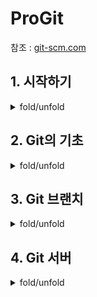 # ProGit

참조 : [git-scm.com](https://git-scm.com/book/ko/v2)

## 1. 시작하기

<details>
<summary>fold/unfold</summary>

### Git 기초

#### 차이가 아니라 스냅샷

- Subversion과 Subversion 비슷한 놈들과 Git의 가장 큰 차이점은 데이터를 다루는 방법에 있다.

<img src="https://github.com/wlsvy/TIL/blob/master/Document/Git/ProGit_Image/1-4.png" width="40%" height="40%">

- Git은 이런 식으로 데이터를 저장하지도 취급하지도 않는다. 대신 Git은 데이터를 파일 시스템 스냅샷의 연속으로 취급하고 크기가 아주 작다. Git은 커밋하거나 프로젝트의 상태를 저장할 때마다 파일이 존재하는 그 순간을 중요하게 여긴다. 파일이 달라지지 않았으면 Git은 성능을 위해서 파일을 새로 저장하지 않는다. 단지 이전 상태의 파일에 대한 링크만 저장한다. Git은 데이터를 스냅샷의 스트림처럼 취급한다.

<img src="https://github.com/wlsvy/TIL/blob/master/Document/Git/ProGit_Image/1-5.png" width="40%" height="40%">

#### Git의 무결성
- Git은 데이터를 저장하기 전에 항상 체크섬을 구하고 그 체크섬으로 데이터를 관리한다. 그래서 체크섬을 이해하는 Git 없이는 어떠한 파일이나 디렉토리도 변경할 수 없다.
- Git은 SHA-1 해시를 사용하여 체크섬을 만든다. 만든 체크섬은 40자 길이의 16진수 문자열이다. 파일의 내용이나 디렉토리 구조를 이용하여 체크섬을 구한다.

#### 세 가지 상태
- Git 은 파일을 Committed, Modified, Staged 세 가지 상태로 관리한다.
  - Committed란 데이터가 로컬 데이터베이스에 안전하게 저장됐다는 것을 의미한다.
  - Modified는 수정한 파일을 아직 로컬 데이터베이스에 커밋하지 않은 것을 말한다.
  - Staged란 현재 수정한 파일을 곧 커밋할 것이라고 표시한 상태를 의미한다.

<img src="https://github.com/wlsvy/TIL/blob/master/Document/Git/ProGit_Image/1-6.png" width="40%" height="40%">

- Git 디렉토리는 Git이 프로젝트의 메타데이터와 객체 데이터베이스를 저장하는 곳을 말한다.
- 워킹 트리는 프로젝트의 특정 버전을 Checkout 한 것이다. Git 디렉토리는 지금 작업하는 디스크에 있고 그 디렉토리 안에 압축된 데이터베이스에서 파일을 가져와서 워킹 트리를 만든다.
- Staging Area는 Git 디렉토리에 있다. 단순한 파일이고 곧 커밋할 파일에 대한 정보를 저장한다. Git에서는 기술용어로는 “Index” 라고 하지만, “Staging Area” 라는 용어를 써도 상관 없다.

<br>

Git으로 하는 일은 기본적으로 아래와 같다.
1. 워킹 트리에서 파일을 수정한다.
2. Staging Area에 파일을 Stage 해서 커밋할 스냅샷을 만든다. 모든 파일을 추가할 수도 있고 선택하여 추가할 수도 있다.
3. Staging Area에 있는 파일들을 커밋해서 Git 디렉토리에 영구적인 스냅샷으로 저장한다.

- Git 디렉토리에 있는 파일들은 Committed 상태이다. 파일을 수정하고 Staging Area에 추가했다면 Staged이다. 그리고 Checkout 하고 나서 수정했지만, 아직 Staging Area에 추가하지 않았으면 Modified이다.

<br>

- [Git 최초 설정](https://git-scm.com/book/ko/v2/%EC%8B%9C%EC%9E%91%ED%95%98%EA%B8%B0-Git-%EC%B5%9C%EC%B4%88-%EC%84%A4%EC%A0%95)
  - git config

</details>


## 2. Git의 기초

<details>
<summary>fold/unfold</summary>

- [Git 저장소 만들기](https://git-scm.com/book/ko/v2/Git%EC%9D%98-%EA%B8%B0%EC%B4%88-Git-%EC%A0%80%EC%9E%A5%EC%86%8C-%EB%A7%8C%EB%93%A4%EA%B8%B0)
- [수정하고 저장소에 저장하기](https://git-scm.com/book/ko/v2/Git%EC%9D%98-%EA%B8%B0%EC%B4%88-%EC%88%98%EC%A0%95%ED%95%98%EA%B3%A0-%EC%A0%80%EC%9E%A5%EC%86%8C%EC%97%90-%EC%A0%80%EC%9E%A5%ED%95%98%EA%B8%B0)
  - 워킹 디렉토리의 모든 파일은 크게 Tracked(관리대상임)와 Untracked(관리대상이 아님)로 나눈다. 
  - Tracked 파일은 이미 스냅샷에 포함돼 있던 파일이다. Tracked 파일은 또 Unmodified(수정하지 않음)와 Modified(수정함) 그리고 Staged(커밋으로 저장소에 기록할) 상태 중 하나이다. 간단히 말하자면 Git이 알고 있는 파일이라는 것이다.
  - 그리고 나머지 파일은 모두 Untracked 파일이다. Untracked 파일은 워킹 디렉토리에 있는 파일 중 스냅샷에도 Staging Area에도 포함되지 않은 파일이다.
  - 처음 저장소를 Clone 하면 모든 파일은 Tracked이면서 Unmodified 상태이다. 파일을 Checkout 하고 나서 아무것도 수정하지 않았기 때문에 그렇다.
  - 마지막 커밋 이후 아직 아무것도 수정하지 않은 상태에서 어떤 파일을 수정하면 Git은 그 파일을 Modified 상태로 인식한다. 실제로 커밋을 하기 위해서는 이 수정한 파일을 Staged 상태로 만들고, Staged 상태의 파일을 커밋한다. 이런 라이프사이클을 계속 반복한다.
  - add, status, .gitignore, diff, commit, rm, mv

<img src="https://git-scm.com/book/en/v2/images/lifecycle.png" width="60%" height="60%">

- [커밋 히스토리 조회하기](https://git-scm.com/book/ko/v2/Git%EC%9D%98-%EA%B8%B0%EC%B4%88-%EC%BB%A4%EB%B0%8B-%ED%9E%88%EC%8A%A4%ED%86%A0%EB%A6%AC-%EC%A1%B0%ED%9A%8C%ED%95%98%EA%B8%B0)
  - git log
  - 저자(Author) 와 커미터(Committer) 를 구분하는 것이 조금 이상해 보일 수 있다. 저자는 원래 작업을 수행한 원작자이고 커밋터는 마지막으로 이 작업을 적용한(저장소에 포함시킨) 사람이다. 만약 당신이 어떤 프로젝트에 패치를 보냈고 그 프로젝트의 담당자가 패치를 적용했다면 두 명의 정보를 모두 알 필요가 있다.

- [되돌리기](https://git-scm.com/book/ko/v2/Git%EC%9D%98-%EA%B8%B0%EC%B4%88-%EB%90%98%EB%8F%8C%EB%A6%AC%EA%B8%B0)
  - amend : 커밋 수정, reset : 파일 상태를 Unstage로 변경, checkout 을 통해 Modified 파일 되돌리기

- [리모트 저장소](https://git-scm.com/book/ko/v2/Git%EC%9D%98-%EA%B8%B0%EC%B4%88-%EB%A6%AC%EB%AA%A8%ED%8A%B8-%EC%A0%80%EC%9E%A5%EC%86%8C)
  - 리모트 저장소는 인터넷이나 네트워크 어딘가에 있는 저장소를 말한다. 저장소는 여러 개가 있을 수 있는데 어떤 저장소는 읽고 쓰기 모두 할 수 있고 어떤 저장소는 읽기만 가능할 수 있다. 간단히 말해서 다른 사람들과 함께 일한다는 것은 리모트 저장소를 관리하면서 데이터를 거기에 Push 하고 Pull 하는 것이다.
  - remote : 현재 프로젝트에 등록된 리모트 저장소 확인, Clone/remote add : 리모트 저장소 추가
    - 저장소를 Clone 하면 'origin'이라는 리모트 저장소가 자동으로 등록
  - fetch : 리모트 저장소에는 있는 데이터를 모두 가져온다. 그러면 리모트 저장소의 모든 브랜치를 로컬에서 접근할 수 있어서 언제든지 Merge를 하거나 내용을 살펴볼 수 있다.
  - pull : 리모트 저장소 브랜치에서 데이터를 가져올 뿐만 아니라 자동으로 로컬 브랜치와 Merge 시킬 수 있다

- [태그](https://git-scm.com/book/ko/v2/Git%EC%9D%98-%EA%B8%B0%EC%B4%88-%ED%83%9C%EA%B7%B8)
- [Git Alias](https://git-scm.com/book/ko/v2/Git%EC%9D%98-%EA%B8%B0%EC%B4%88-Git-Alias)

</details>

## 3. Git 브랜치

<details>
<summary>fold/unfold</summary>

- 커밋하면 Git은 현 Staging Area에 있는 데이터의 스냅샷에 대한 포인터, 저자나 커밋 메시지 같은 메타데이터, 이전 커밋에 대한 포인터 등을 포함하는 커밋 개체(커밋 Object)를 저장한다. 이전 커밋 포인터가 있어서 현재 커밋이 무엇을 기준으로 바뀌었는지를 알 수 있다. 최초 커밋을 제외한 나머지 커밋은 이전 커밋 포인터가 적어도 하나씩 있고 브랜치를 합친 Merge 커밋 같은 경우에는 이전 커밋 포인터가 여러 개 있다.
- Git이 아닌 다른 버전 관리 도구에서는 브랜치를 하나 만드는 데 큰 비용이 든다. Git에서는 매우 일상적으로 브랜치를 만들고 Merge 하고 삭제한다. 다른 버전관리 도구에서는 브랜치를 하나 만드는 데 큰 비용이 든다.

<br>

[브랜치란 무엇인가](https://git-scm.com/book/ko/v2/Git-%EB%B8%8C%EB%9E%9C%EC%B9%98-%EB%B8%8C%EB%9E%9C%EC%B9%98%EB%9E%80-%EB%AC%B4%EC%97%87%EC%9D%B8%EA%B0%80)

- 파일이 3개 있는 디렉토리가 하나 있고 이 파일을 Staging Area에 저장하고 커밋하는 예제를 살펴 보자. 파일을 Stage 하면 Git 저장소에 파일을 저장하고(Git은 이것을 Blob이라고 부른다) Staging Area에 해당 파일의 체크섬을 저장한다
- git commit 으로 커밋하면 먼저 루트 디렉토리와 각 하위 디렉토리의 트리 개체를 체크섬과 함께 저장소에 저장한다. 그다음에 커밋 개체를 만들고 메타데이터와 루트 디렉토리 트리 개체를 가리키는 포인터 정보를 커밋 개체에 넣어 저장한다. 그래서 필요하면 언제든지 스냅샷을 다시 만들 수 있다.
- 이 작업을 마치고 나면 Git 저장소에는 다섯 개의 데이터 개체가 생긴다. 각 파일에 대한 Blob 세 개, 파일과 디렉토리 구조가 들어 있는 트리 개체 하나, 메타데이터와 루트 트리를 가리키는 포인터가 담긴 커밋 개체 하나이다.

<img src="https://git-scm.com/book/en/v2/images/commit-and-tree.png" width="60%" height="60%">

다시 파일을 수정하고 커밋하면 이전 커밋이 무엇인지도 저장한다.

<img src="https://git-scm.com/book/en/v2/images/commits-and-parents.png" width="60%" height="60%">

- Git의 브랜치는 커밋 사이를 가볍게 이동할 수 있는 어떤 포인터 같은 것이다. 기본적으로 Git은 master 브랜치를 만든다. 처음 커밋하면 이 master 브랜치가 생성된 커밋을 가리킨다.

<img src="https://git-scm.com/book/en/v2/images/branch-and-history.png" width="60%" height="60%">

- 만약 위의 과정에서 새로 testing 브랜치를 생성한다고 가정하자.
  - 새로 만든 브랜치도 지금 작업하고 있던 마지막 커밋을 가리킨다.

<img src="https://git-scm.com/book/en/v2/images/two-branches.png" width="60%" height="60%">

- 지금 작업 중인 브랜치가 무엇인지 Git은 어떻게 파악할까. 다른 버전 관리 시스템과는 달리 Git은 'HEAD’라는 특수한 포인터가 있다. 이 포인터는 지금 작업하는 로컬 브랜치를 가리킨다. 브랜치를 새로 만들었지만, Git은 아직 master 브랜치를 가리키고 있다. git branch 명령은 브랜치를 만들기만 하고 브랜치를 옮기지 않는다.

<img src="https://git-scm.com/book/en/v2/images/head-to-master.png" width="60%" height="60%">

- git log 명령에 --decorate 옵션을 사용하면 브랜치가 어떤 커밋을 가리키고 있는지 확인가능
- git checkout 명령으로 다른 브랜치로 이동할 수 있다.

<br>

[브랜치와 Merge의 기초](https://git-scm.com/book/ko/v2/Git-%EB%B8%8C%EB%9E%9C%EC%B9%98-%EB%B8%8C%EB%9E%9C%EC%B9%98%EC%99%80-Merge-%EC%9D%98-%EA%B8%B0%EC%B4%88)
- Fast-Forward Merge : A 브랜치에서 다른 B 브랜치를 Merge 할 때 B 브랜치가 A 브랜치 이후의 커밋을 가리키고 있으면 그저 A 브랜치가 B 브랜치와 동일한 커밋을 가리키도록 이동시키는 방식
- 3-way Merge : 현재 브랜치가 가리키는 커밋이 Merge 할 브랜치의 조상이 아닌 경우, Git은 'Fast-forward’로 Merge 하지 않는다. 이 경우에는 Git은 각 브랜치가 가리키는 커밋 두 개와 공통 조상 하나를 사용하여 3-way Merge를 한다.
  - 단순히 브랜치 포인터를 최신 커밋으로 옮기는 게 아니라 3-way Merge 의 결과를 별도의 커밋으로 만들고 나서 해당 브랜치가 그 커밋을 가리키도록 이동시킨다. 그래서 이런 커밋은 부모가 여러 개고 Merge 커밋이라고 부른다.
<img src="https://git-scm.com/book/en/v2/images/basic-merging-1.png" width="60%" height="60%">
<img src="https://git-scm.com/book/en/v2/images/basic-merging-2.png" width="60%" height="60%">

<br>

[브랜치 관리](https://git-scm.com/book/ko/v2/Git-%EB%B8%8C%EB%9E%9C%EC%B9%98-%EB%B8%8C%EB%9E%9C%EC%B9%98-%EA%B4%80%EB%A6%AC)

<br>

[브랜치 워크플로](https://git-scm.com/book/ko/v2/Git-%EB%B8%8C%EB%9E%9C%EC%B9%98-%EB%B8%8C%EB%9E%9C%EC%B9%98-%EC%9B%8C%ED%81%AC%ED%94%8C%EB%A1%9C)

<br>

[리모트 브랜치](https://git-scm.com/book/ko/v2/Git-%EB%B8%8C%EB%9E%9C%EC%B9%98-%EB%A6%AC%EB%AA%A8%ED%8A%B8-%EB%B8%8C%EB%9E%9C%EC%B9%98)
- 리모트 Refs는 리모트 저장소에 있는 포인터인 레퍼런스다. 리모트 저장소에 있는 브랜치, 태그, 등등을 의미한다. git ls-remote [remote] 명령으로 모든 리모트 Refs를 조회할 수 있다. git remote show [remote] 명령은 모든 리모트 브랜치와 그 정보를 보여준다. 리모트 Refs가 있지만 보통은 리모트 트래킹 브랜치를 사용한다.
- 리모트 트래킹 브랜치는 리모트 브랜치를 추적하는 레퍼런스이며 브랜치다. 리모트 트래킹 브랜치는 로컬에 있지만 임의로 움직일 수 없다. 리모트 서버에 연결할 때마다 리모트의 브랜치 업데이트 내용에 따라서 자동으로 갱신될 뿐이다. 리모트 트래킹 브랜치는 일종의 북마크라고 할 수 있다. 리모트 저장소에 마지막으로 연결했던 순간에 브랜치가 무슨 커밋을 가리키고 있었는지를 나타낸다.
- 리모트 트래킹 브랜치를 로컬 브랜치로 Checkout 하면 자동으로 “트래킹(Tracking) 브랜치” 가 만들어진다 (트래킹 하는 대상 브랜치를 “Upstream 브랜치” 라고 부른다). 트래킹 브랜치는 리모트 브랜치와 직접적인 연결고리가 있는 로컬 브랜치이다. 트래킹 브랜치에서 git pull 명령을 내리면 리모트 저장소로부터 데이터를 내려받아 연결된 리모트 브랜치와 자동으로 Merge 한다.

<br>

[Rebase 하기](https://git-scm.com/book/ko/v2/Git-%EB%B8%8C%EB%9E%9C%EC%B9%98-Rebase-%ED%95%98%EA%B8%B0)

</details>

## 4. Git 서버

<details>
<summary>fold/unfold</summary>
  
- [프로토콜](https://git-scm.com/book/ko/v2/Git-%EC%84%9C%EB%B2%84-%ED%94%84%EB%A1%9C%ED%86%A0%EC%BD%9C)
  - Git은 Local, HTTP, SSH, Git 이렇게 네 가지의 프로토콜을 사용할 수 있다.
  - 로컬 프로토콜 : 가장 기본적인 것이 로컬 프로토콜 이다. 리모트 저장소가 단순히 같은 시스템의 다른 디렉토리에 있을 때 사용한다. 팀원들이 전부 한 시스템에 로그인하여 개발하거나 아니면 NFS같은 것으로 파일시스템을 공유하고 있을 때 사용한다. 이런 상황은 문제가 될 수 있다. 모든 저장소가 한 시스템에 있기 때문에 한순간에 모두 잃을 수 있다.
  - HTTPS 프로토콜 : Git은 HTTP로 통신할 때, 서로 다른 두 방법으로 HTTP를 사용할 수 있다. 1.6.6 이전 버전에서는 읽기만 가능한 단순한 방법밖에 사용할 수 없었다. 1.6.6 버전부터는 똑똑한 프로토콜을 사용할 수 있다. 이 프로토콜은 Git 데이터를 전송할 때 SSH처럼 서로 협상한다. 새로운 HTTP 프로토콜은 사용이 쉽고 기능도 좋아서 많은 사람들이 사용하고 있다. 이 프로토콜을 보통 스마트 HTTP 프로토콜이라 하고 예전의 HTTP 프로토콜을 멍청한 HTTP 프로토콜이라고 한다.
    - 스마트 HTTP : 스마트 HTTP 프로토콜은 SSH나 Git 프로토콜처럼 통신한다. 다만 HTTP나 HTTPS 포트를 이용해 통신하고 다양한 HTTP 인증 방식을 사용한다는 것이 다르다. SSH는 키를 발급하고 관리해야 하는 번거로움이 있지만, HTTP는 사용자이름과 암호만으로 인증할 수 있기 때문에 더 편리하게 사용할 수 있다. 아마 지금은 Git에서 가장 많이 사용하는 프로토콜일 것이다. 실제로 GitHub 같은 서비스에서 제공하는 저장소는 Clone을 할 때나 Push를 할 때 같은 URL을 사용한다.
  - SSH 프로토콜 : Git의 대표 프로토콜은 SSH이다. SSH를 이용하면 아무런 외부 도구 없이 Git 서버를 구축할 수 있다. 대부분 서버는 SSH로 접근할 수 있도록 설정돼 있다. 뭐, 설정돼 있지 않더라도 쉽게 설정할 수 있다. 그리고 SSH는 인증 기능이 있고 어디에서든 사용할 수 있으며 사용하기도 쉽다.
  - Git 프로토콜 : Git 프로토콜은 Git에 포함된 데몬을 사용하는 것이다. 포트는 9418이며 SSH 프로토콜과 비슷한 서비스를 제공하지만, 인증 메커니즘이 없다. 저장소에 git-export-daemon-ok 파일을 만들면 Git 프로토콜로 서비스할 수 있지만, 보안은 없다. 이 파일이 없는 저장소는 서비스되지 않는다. 이 저장소는 누구나 Clone 할 수 있거나 아무도 Clone 할 수 없거나 둘 중의 하나만 선택할 수 있다. 그래서 이 프로토콜로는 Push 하게 할 수 없다. 엄밀히 말하자면 Push 할 수 있도록 설정할 수 있지만, 인증하도록 할 수 없다. 그러니까 당신이 Push 할 수 있으면 이 프로젝트의 URL을 아는 사람은 누구나 Push 할 수 있다. 그냥 이런 것도 있지만 잘 안 쓴다고 알고 있으면 된다.

<br>

- [서버에 Git 설치하기](https://git-scm.com/book/ko/v2/Git-%EC%84%9C%EB%B2%84-%EC%84%9C%EB%B2%84%EC%97%90-Git-%EC%84%A4%EC%B9%98%ED%95%98%EA%B8%B0)
- [SSH 공개키 만들기](https://git-scm.com/book/ko/v2/Git-%EC%84%9C%EB%B2%84-SSH-%EA%B3%B5%EA%B0%9C%ED%82%A4-%EB%A7%8C%EB%93%A4%EA%B8%B0)
- [서버 설정하기](https://git-scm.com/book/ko/v2/Git-%EC%84%9C%EB%B2%84-%EC%84%9C%EB%B2%84-%EC%84%A4%EC%A0%95%ED%95%98%EA%B8%B0)
- [Git 데몬](https://git-scm.com/book/ko/v2/Git-%EC%84%9C%EB%B2%84-%EC%84%9C%EB%B2%84-%EC%84%A4%EC%A0%95%ED%95%98%EA%B8%B0)
- [스마트 HTTP](https://git-scm.com/book/ko/v2/Git-%EC%84%9C%EB%B2%84-%EC%8A%A4%EB%A7%88%ED%8A%B8-HTTP)
- [GitWeb](https://git-scm.com/book/ko/v2/Git-%EC%84%9C%EB%B2%84-GitWeb)
- [GitLab](https://git-scm.com/book/ko/v2/Git-%EC%84%9C%EB%B2%84-GitLab)

</details>
